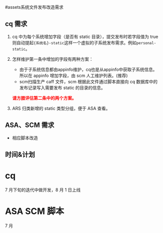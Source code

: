 <!--
{
    "layout": "post",
    "title": "静态文件发布",
    "date": "2009-11-03 15:41",
    "comments": true,
    "categories": ["技术相关", "tech"]
}
-->

#assets系统文件发布改造需求

## cq 需求

1.  cq 中为每个系统增加字段（是否有 static 目录），提交发布时若字段值为 true 则自动提起`{系统名}-static`这样一个虚拟的子系统发布需求。例如`personal-static`。
2.  怎样维护第一条中增加的字段有两种方案：

    *   由于子系统信息都由appinfo维护，cq也是从appinfo中获取子系统信息。所以在 appinfo 增加字段，由 scm 人工维护列表。(推荐)
    *   scm扫描生产 caff 文件，scm 根据此文件通过脚本直接向 cq 数据库中的发布记录写入需要发布 static 的目录的信息。

    <span style="color:red">**请方腊评估第二条中的两个方案。**</span>

3.  ARS 归类新增的 static 类型分组，便于 ASA 查看。

## ASA、SCM 需求

*   相应脚本改造


## 时间&计划

# cq

7 月下旬的迭代中做开发，8 月 1 日上线

# ASA SCM 脚本

7 月

